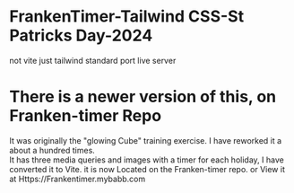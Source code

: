  
 
# FrankenTimer-Tailwind CSS-St Patricks Day-2024
not vite  just tailwind standard port live server
 # There is a newer version of this, on Franken-timer Repo
It was originally the "glowing Cube" training exercise.
I have reworked it a about a hundred times.  
It has three media queries and images with a timer for each holiday,
I have converted it to Vite.
it is now Located on the Franken-timer repo.
or View it at Https://Frankentimer.mybabb.com
